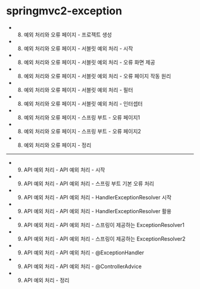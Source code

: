 # springmvc2-exception

- 8. 예외 처리와 오류 페이지 - 프로젝트 생성
- 8. 예외 처리와 오류 페이지 - 서블릿 예외 처리 - 시작
- 8. 예외 처리와 오류 페이지 - 서블릿 예외 처리 - 오류 화면 제공
- 8. 예외 처리와 오류 페이지 - 서블릿 예외 처리 - 오류 페이지 작동 원리 
- 8. 예외 처리와 오류 페이지 - 서블릿 예외 처리 - 필터
- 8. 예외 처리와 오류 페이지 - 서블릿 예외 처리 - 인터셉터
- 8. 예외 처리와 오류 페이지 - 스프링 부트 - 오류 페이지1
- 8. 예외 처리와 오류 페이지 - 스프링 부트 - 오류 페이지2
- 8. 예외 처리와 오류 페이지 - 정리

----

- 9. API 예외 처리 - API 예외 처리 - 시작
- 9. API 예외 처리 - API 예외 처리 - 스프링 부트 기본 오류 처리
- 9. API 예외 처리 - API 예외 처리 - HandlerExceptionResolver 시작
- 9. API 예외 처리 - API 예외 처리 - HandlerExceptionResolver 활용
- 9. API 예외 처리 - API 예외 처리 - 스프링이 제공하는 ExceptionResolver1 
- 9. API 예외 처리 - API 예외 처리 - 스프링이 제공하는 ExceptionResolver2 
- 9. API 예외 처리 - API 예외 처리 - @ExceptionHandler
- 9. API 예외 처리 - API 예외 처리 - @ControllerAdvice
- 9. API 예외 처리 - 정리

